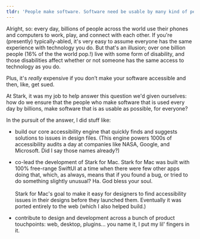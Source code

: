```yaml
---
tldr: 'People make software. Software need be usable by many kind of people, or lawyer find and kill you. Stark help you stay alive! I help Stark do that. I do that many way. Make many things at Stark! Make big computer engine, tell you when your software not usable and you might get killed. Use things like web tech, SwiftUI, and brain.'
---
```


Alright, so: every day, billions of people across the world use their phones and computers to work, play, and connect with each other. If you're (presently) typically-abled, it's very easy to assume everyone has the same experience with technology you do. But that's an illusion; over one billion people (16% of the the world pop.!) live with some form of disability, and those disabilities affect whether or not someone has the same access to technology as you do.

Plus, it's _really_ expensive if you don’t make your software accessible and then, like, get sued.

At Stark, it was my job to help answer this question we'd given ourselves: how do we ensure that the people who make software that is used every day by billions, make software that is as usable as possible, for everyone?

In the pursuit of the answer, I did stuff like:

- build our core accessibility engine that quickly finds and suggests solutions to issues in design files. (This engine powers 1000s of accessibility audits a day at companies like NASA, Google, and Microsoft. Did I say those names already?)

- co-lead the development of Stark for Mac. Stark for Mac was built with 100% free-range SwiftUI at a time when there were few other apps doing that, which, as always, means that if you found a bug, or tried to do something slightly unusual? Ha. God bless your soul.\
\
Stark for Mac's goal to make it easy for designers to find accessibility issues in their designs before they launched them. Eventually it was ported entirely to the web (which I also helped build.)

- contribute to design and development across a bunch of product touchpoints: web, desktop, plugins... you name it, I put my lil' fingers in it.
